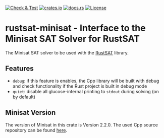 [![Check & Test](https://github.com/chrjabs/rustsat/actions/workflows/minisat.yml/badge.svg)](https://github.com/chrjabs/rustsat/actions/workflows/minisat.yml)
[![crates.io](https://img.shields.io/crates/v/rustsat-minisat)](https://crates.io/crates/rustsat-minisat)
[![docs.rs](https://img.shields.io/docsrs/rustsat-minisat)](https://docs.rs/rustsat-minisat)
[![License](https://img.shields.io/crates/l/rustsat-minisat)](../LICENSE)

<!-- cargo-rdme start -->

# rustsat-minisat - Interface to the Minisat SAT Solver for RustSAT

The Minisat SAT solver to be used with the [RustSAT](https://github.com/chrjabs/rustsat) library.

## Features

- `debug`: if this feature is enables, the Cpp library will be built with debug and check functionality if the Rust project is built in debug mode
- `quiet`: disable all glucose-internal printing to `stdout` during solving (on by default)

## Minisat Version

The version of Minisat in this crate is Version 2.2.0.
The used Cpp source repository can be found [here](https://github.com/chrjabs/minisat).

<!-- cargo-rdme end -->
